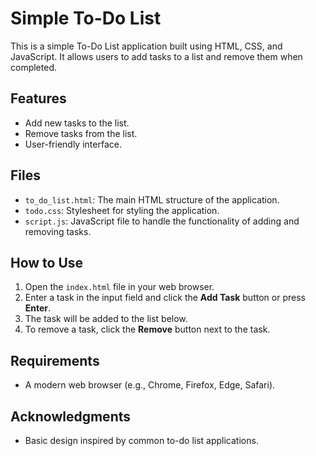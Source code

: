 # Simple To-Do List

This is a simple To-Do List application built using HTML, CSS, and JavaScript. It allows users to add tasks to a list and remove them when completed.

## Features
- Add new tasks to the list.
- Remove tasks from the list.
- User-friendly interface.

## Files
- `to_do_list.html`: The main HTML structure of the application.
- `todo.css`: Stylesheet for styling the application.
- `script.js`: JavaScript file to handle the functionality of adding and removing tasks.

## How to Use
1. Open the `index.html` file in your web browser.
2. Enter a task in the input field and click the **Add Task** button or press **Enter**.
3. The task will be added to the list below.
4. To remove a task, click the **Remove** button next to the task.

## Requirements
- A modern web browser (e.g., Chrome, Firefox, Edge, Safari).

## Acknowledgments
- Basic design inspired by common to-do list applications.

